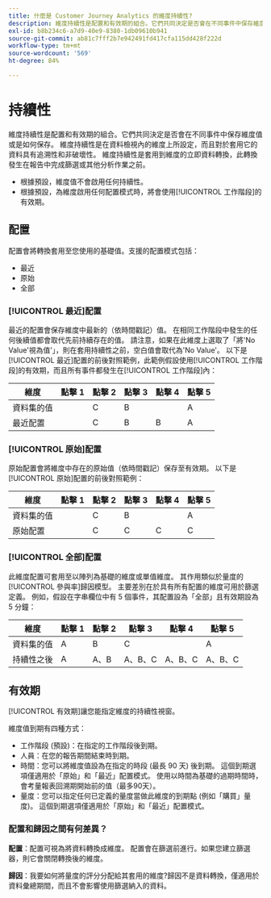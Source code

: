 ```yaml
---
title: 什麼是 Customer Journey Analytics 的維度持續性?
description: 維度持續性是配置和有效期的組合。它們共同決定是否會在不同事件中保存維度值或是如何保存。
exl-id: b8b234c6-a7d9-40e9-8380-1db09610b941
source-git-commit: ab81c7fff2b7e942491fd417cfa115dd428f222d
workflow-type: tm+mt
source-wordcount: '569'
ht-degree: 84%

---
```


# 持續性

維度持續性是配置和有效期的組合。它們共同決定是否會在不同事件中保存維度值或是如何保存。 維度持續性是在資料檢視內的維度上所設定，而且對於套用它的資料具有追溯性和非破壞性。 維度持續性是套用到維度的立即資料轉換，此轉換發生在報告中完成篩選或其他分析作業之前。

* 根據預設，維度值不會啟用任何持續性。
* 根據預設，為維度啟用任何配置模式時，將會使用[!UICONTROL 工作階段]的有效期。

## 配置

配置會將轉換套用至您使用的基礎值。支援的配置模式包括：

* 最近
* 原始
* 全部

### [!UICONTROL 最近]配置

最近的配置會保存維度中最新的（依時間戳記）值。 在相同工作階段中發生的任何後續值都會取代先前持續存在的值。 請注意，如果在此維度上選取了「將&#39;No Value&#39;視為值&#39;」，則在套用持續性之前，空白值會取代為&#39;No Value&#39;。 以下是[!UICONTROL 最近]配置的前後對照範例，此範例假設使用[!UICONTROL 工作階段]的有效期，而且所有事件都發生在[!UICONTROL 工作階段]內：

| 維度 | 點擊 1 | 點擊 2 | 點擊 3 | 點擊 4 | 點擊 5 |
| --- | --- | --- | --- | --- | --- |
| 資料集的值 |  | C | B |  | A |
| 最近配置 |  | C | B | B | A |

### [!UICONTROL 原始]配置

原始配置會將維度中存在的原始值（依時間戳記）保存至有效期。 以下是[!UICONTROL 原始]配置的前後對照範例：

| 維度 | 點擊 1 | 點擊 2 | 點擊 3 | 點擊 4 | 點擊 5 |
| --- | --- | --- | --- | --- | --- |
| 資料集的值 |  | C | B |  | A |
| 原始配置 |  | C | C | C | C |

### [!UICONTROL 全部]配置

此維度配置可套用至以陣列為基礎的維度或單值維度。 其作用類似於量度的[!UICONTROL 參與率]歸因模型。 主要差別在於具有所有配置的維度可用於篩選定義。 例如，假設在字串欄位中有 5 個事件，其配置設為「全部」且有效期設為 5 分鐘：

| 維度 | 點擊 1 | 點擊 2 | 點擊 3 | 點擊 4 | 點擊 5 |
| --- | --- | --- | --- | --- | --- |
| 資料集的值 | A | B | C |  | A |
| 持續性之後 | A | A、B | A、B、C | A、B、C | A、B、C |

## 有效期

[!UICONTROL 有效期]讓您能指定維度的持續性視窗。

維度值到期有四種方式：

* 工作階段 (預設)：在指定的工作階段後到期。
* 人員：在您的報告期間結束時到期。
* 時間：您可以將維度值設為在指定的時段 (最長 90 天) 後到期。 這個到期選項僅適用於「原始」和「最近」配置模式。 使用以時間為基礎的過期時間時，會考量報表回溯期開始前的值（最多90天）。
* 量度：您可以指定任何已定義的量度當做此維度的到期點 (例如「購買」量度)。 這個到期選項僅適用於「原始」和「最近」配置模式。

### 配置和歸因之間有何差異？

**配置**：配置可視為將資料轉換成維度。 配置會在篩選前進行。如果您建立篩選器，則它會關閉轉換後的維度。

**歸因**：我要如何將量度的評分分配給其套用的維度?歸因不是資料轉換，僅適用於資料彙總期間，而且不會影響使用篩選納入的資料。
